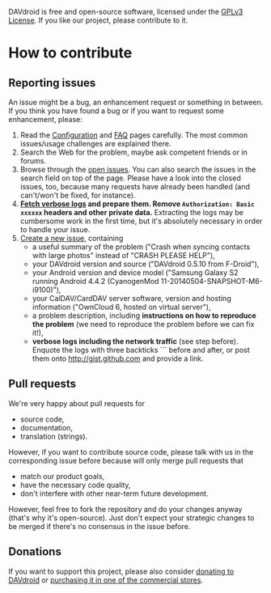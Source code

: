 
DAVdroid is free and open-source software, licensed under the [GPLv3 License](COPYING).
If you like our project, please contribute to it.

# How to contribute

## Reporting issues

An issue might be a bug, an enhancement request or something in between. If you think you
have found a bug or if you want to request some enhancement, please:

1. Read the [Configuration](http://davdroid.bitfire.at/configuration) and [FAQ](http://davdroid.bitfire.at/faq/)
   pages carefully. The most common issues/usage challenges are explained there.
2. Search the Web for the problem, maybe ask competent friends or in forums.
3. Browse through the [open issues](https://github.com/rfc2822/davdroid/issues). You can
   also search the issues in the search field on top of the page. Please have a look
   into the closed issues, too, because many requests have already been handled (and can't/won't
   be fixed, for instance).
4. **[Fetch verbose logs](https://github.com/rfc2822/davdroid/wiki/How-to-view-the-logs) and prepare
   them. Remove `Authorization: Basic xxxxxx` headers and other private data.** Extracting the
   logs may be cumbersome work in the first time, but it's absolutely necessary in order to
   handle your issue.
5. [Create a new issue](https://github.com/rfc2822/davdroid/issues/new), containing
   * a useful summary of the problem ("Crash when syncing contacts with large photos" instead of "CRASH PLEASE HELP"),
   * your DAVdroid version and source ("DAVdroid 0.5.10 from F-Droid"),
   * your Android version and device model ("Samsung Galaxy S2 running Android 4.4.2 (CyanogenMod 11-20140504-SNAPSHOT-M6-i9100)"),
   * your CalDAV/CardDAV server software, version and hosting information ("OwnCloud 6, hosted on virtual server"),
   * a problem description, including **instructions on how to reproduce the problem** (we need to
     reproduce the problem before we can fix it!),
   * **verbose logs including the network traffic** (see step before). Enquote the logs with three backticks ```
     before and after, or post them onto http://gist.github.com and provide a link.


## Pull requests

We're very happy about pull requests for

* source code,
* documentation,
* translation (strings).

However, if you want to contribute source code, please talk with us in the
corresponding issue before because will only merge pull requests that

* match our product goals,
* have the necessary code quality,
* don't interfere with other near-term future development.

However, feel free to fork the repository and do your changes anyway
(that's why it's open-source). Just don't expect your strategic changes to be
merged if there's no consensus in the issue before.


## Donations

If you want to support this project, please also consider [donating to DAVdroid](http://davdroid.bitfire.at/donate)
or [purchasing it in one of the commercial stores](http://davdroid.bitfire.at/download).

